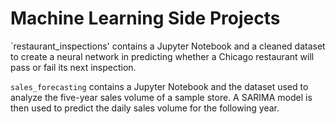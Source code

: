 # Machine Learning Side Projects

`restaurant_inspections' contains a Jupyter Notebook and a cleaned dataset to create a neural network in predicting whether a Chicago restaurant will pass or fail its next inspection.

`sales_forecasting` contains a Jupyter Notebook and the dataset used to analyze the five-year sales volume of a sample store.  A SARIMA model is then used to predict the daily sales volume for the following year.
